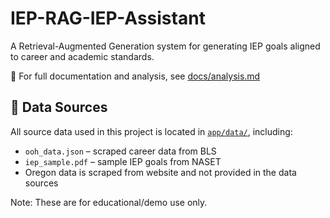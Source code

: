 # IEP-RAG-IEP-Assistant
A Retrieval-Augmented Generation system for generating IEP goals aligned to career and academic standards.

📄 For full documentation and analysis, see [docs/analysis.md](docs/analysis.md)

## 📂 Data Sources

All source data used in this project is located in [`app/data/`](app/data/), including:

- `ooh_data.json` – scraped career data from BLS
- `iep_sample.pdf` – sample IEP goals from NASET
- Oregon data is scraped from website and not provided in the data sources

Note: These are for educational/demo use only.
